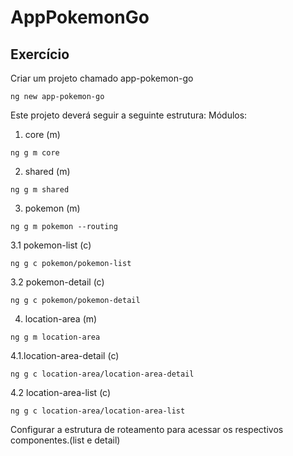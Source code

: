 # AppPokemonGo

## Exercício
Criar um projeto chamado app-pokemon-go

```shell
ng new app-pokemon-go
```

Este projeto deverá seguir a seguinte estrutura:
Módulos:
1. core (m)
```shell
ng g m core
```
2. shared (m)
```shell
ng g m shared
```

3. pokemon (m)
```shell
ng g m pokemon --routing
```
3.1 pokemon-list (c)
```shell
ng g c pokemon/pokemon-list
```
3.2 pokemon-detail (c)
```shell
ng g c pokemon/pokemon-detail
```

4. location-area (m)
```shell
ng g m location-area
```
4.1.location-area-detail (c)
```shell
ng g c location-area/location-area-detail
```
4.2 location-area-list (c)
```shell
ng g c location-area/location-area-list
```

Configurar a estrutura de roteamento para acessar os respectivos componentes.(list e detail)

